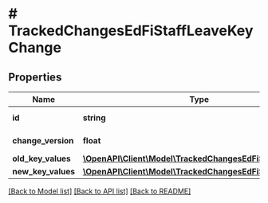 # # TrackedChangesEdFiStaffLeaveKeyChange

## Properties

Name | Type | Description | Notes
------------ | ------------- | ------------- | -------------
**id** | **string** | Resource identifier | [optional]
**change_version** | **float** | Change version | [optional]
**old_key_values** | [**\OpenAPI\Client\Model\TrackedChangesEdFiStaffLeaveKey**](TrackedChangesEdFiStaffLeaveKey.md) |  | [optional]
**new_key_values** | [**\OpenAPI\Client\Model\TrackedChangesEdFiStaffLeaveKey**](TrackedChangesEdFiStaffLeaveKey.md) |  | [optional]

[[Back to Model list]](../../README.md#models) [[Back to API list]](../../README.md#endpoints) [[Back to README]](../../README.md)
